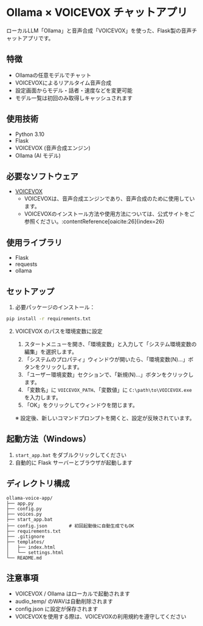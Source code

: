 # Ollama × VOICEVOX チャットアプリ

ローカルLLM「Ollama」と音声合成「VOICEVOX」を使った、Flask製の音声チャットアプリです。

## 特徴

- Ollamaの任意モデルでチャット
- VOICEVOXによるリアルタイム音声合成
- 設定画面からモデル・話者・速度などを変更可能
- モデル一覧は初回のみ取得しキャッシュされます

## 使用技術

- Python 3.10
- Flask
- VOICEVOX (音声合成エンジン)
- Ollama (AI モデル)

## 必要なソフトウェア

- [VOICEVOX](https://voicevox.hiroshiba.jp/)
  - VOICEVOXは、音声合成エンジンであり、音声合成のために使用しています。
  - VOICEVOXのインストール方法や使用方法については、公式サイトをご参照ください。:contentReference[oaicite:26]{index=26}

## 使用ライブラリ

- Flask
- requests
- ollama

## セットアップ

1. 必要パッケージのインストール：

```bash
pip install -r requirements.txt
```

2. VOICEVOX のパスを環境変数に設定
    1. スタートメニューを開き、「環境変数」と入力して「システム環境変数の編集」を選択します。
    2. 「システムのプロパティ」ウィンドウが開いたら、「環境変数(N)…」ボタンをクリックします。
    3. 「ユーザー環境変数」セクションで、「新規(N)…」ボタンをクリックします。
    4. 「変数名」に `VOICEVOX_PATH`、「変数値」に `C:\path\to\VOICEVOX.exe` を入力します。
    5. 「OK」をクリックしてウィンドウを閉じます。

   ※ 設定後、新しいコマンドプロンプトを開くと、設定が反映されています。
   
## 起動方法（Windows）

1. `start_app.bat` をダブルクリックしてください
2. 自動的に Flask サーバーとブラウザが起動します

## ディレクトリ構成

```
ollama-voice-app/
├── app.py
├── config.py
├── voices.py
├── start_app.bat   
├── config.json        # 初回起動後に自動生成でもOK
├── requirements.txt
├── .gitignore 
├── templates/
│   ├── index.html
│   └── settings.html
└── README.md
```

## 注意事項

- VOICEVOX / Ollama はローカルで起動されます
- audio_temp/ のWAVは自動削除されます
- config.json に設定が保存されます
- VOICEVOXを使用する際は、VOICEVOXの利用規約を遵守してください
